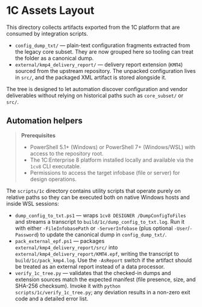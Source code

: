 # 1C Assets Layout

This directory collects artifacts exported from the 1C platform that are consumed by integration scripts.

- `config_dump_txt/` — plain-text configuration fragments extracted from the legacy core subset. They are now grouped here so tooling can treat the folder as a canonical dump.
- `external/kmp4_delivery_report/` — delivery report extension (`КМП4`) sourced from the upstream repository. The unpacked configuration lives in `src/`, and the packaged XML artifact is stored alongside it.

The tree is designed to let automation discover configuration and vendor deliverables without relying on historical paths such as `core_subset/` or `src/`.

## Automation helpers

> **Prerequisites**
>
> - PowerShell 5.1+ (Windows) or PowerShell 7+ (Windows/WSL) with access to the repository root.
> - The 1C:Enterprise 8 platform installed locally and available via the `1cv8` CLI executable.
> - Permissions to access the target infobase (file or server) for design operations.

The `scripts/1c` directory contains utility scripts that operate purely on relative paths so they can be executed both on native Windows hosts and inside WSL sessions:

- `dump_config_to_txt.ps1` — wraps `1cv8 DESIGNER /DumpConfigToFiles` and streams a transcript to `build/1c/dump_config_to_txt.log`. Run it with either `-FileInfobasePath` or `-ServerInfobase` (plus optional `-User`/`-Password`) to update the canonical dump in `config_dump_txt/`.
- `pack_external_epf.ps1` — packages `external/kmp4_delivery_report/src/` into `external/kmp4_delivery_report/КМП4.epf`, writing the transcript to `build/1c/pack_kmp4.log`. Use the `-AsReport` switch if the artifact should be treated as an external report instead of a data processor.
- `verify_1c_tree.py` — validates that the checked-in dumps and extension sources match the expected manifest (file presence, size, and SHA-256 checksum). Invoke it with `python scripts/1c/verify_1c_tree.py`; any deviation results in a non-zero exit code and a detailed error list.
